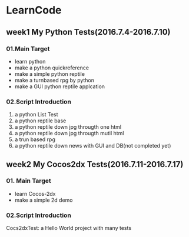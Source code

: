 # LearnCode
## week1 My Python Tests(2016.7.4-2016.7.10)
### 01.Main Target
* learn python
* make a python quickreference
* make a simple python reptile
* make a turnbased rpg by python
* make a GUI python reptile applcation
   
### 02.Script Introduction
1. a python List Test
2. a python reptile base
3. a python reptile down jpg througth one html
4. a python reptile down jpg througth mutil html
5. a trun based rpg
6. a python reptile down news with GUI and DB(not completed yet)

## week2 My Cocos2dx Tests(2016.7.11-2016.7.17)
### 01. Main Target
* learn Cocos-2dx
* make a simple 2d demo

### 02.Script Introduction
Cocs2dxTest: a Hello World project with many tests